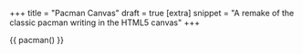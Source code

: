+++
title = "Pacman Canvas"
draft = true
[extra]
snippet = "A remake of the classic pacman writing in the HTML5 canvas"
+++

{{ pacman() }}